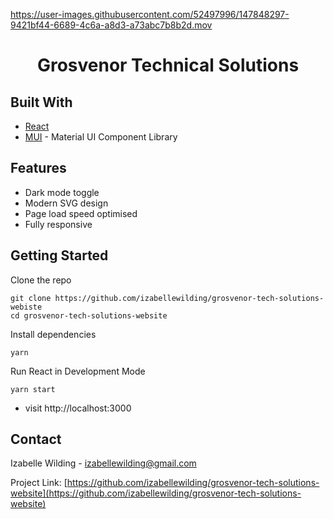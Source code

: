 
https://user-images.githubusercontent.com/52497996/147848297-9421bf44-6689-4c6a-a8d3-a73abc7b8b2d.mov

<p align="center">
  <a href="https://grosvenor-technical-solutions.netlify.app/">
  </a>
</p>
<h1 align="center">
Grosvenor Technical Solutions</h1>

## Built With

* [React](https://www.gatsbyjs.org/) 
* [MUI](https://mui.com/) - Material UI Component Library 


## Features

* Dark mode toggle 
* Modern SVG design 
* Page load speed optimised
* Fully responsive  


## Getting Started

Clone the repo
```
git clone https://github.com/izabellewilding/grosvenor-tech-solutions-webiste
cd grosvenor-tech-solutions-website
```

Install dependencies
```
yarn
```

Run React in Development Mode
```
yarn start
```

* visit http://localhost:3000


## Contact

Izabelle Wilding - izabellewilding@gmail.com

Project Link: [https://github.com/izabellewilding/grosvenor-tech-solutions-website](https://github.com/izabellewilding/grosvenor-tech-solutions-website)

